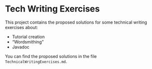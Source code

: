# Tech Writing Exercises

This project contains the proposed solutions for some technical writing exercises about: 

* Tutorial creation 
* “Wordsmithing” 
* Javadoc 

You can find the proposed solutions in the file `TechnicalWritingExercises.md`. 
